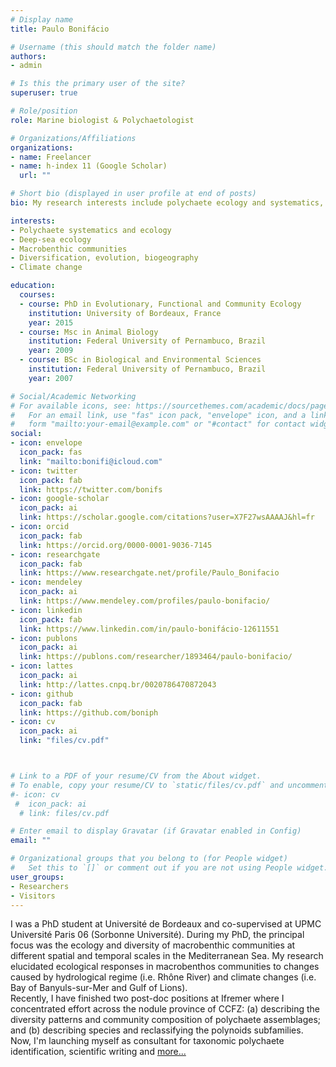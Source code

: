 ```yaml
---
# Display name
title: Paulo Bonifácio

# Username (this should match the folder name)
authors:
- admin

# Is this the primary user of the site?
superuser: true

# Role/position
role: Marine biologist & Polychaetologist

# Organizations/Affiliations
organizations:
- name: Freelancer
- name: h-index 11 (Google Scholar)
  url: ""

# Short bio (displayed in user profile at end of posts)
bio: My research interests include polychaete ecology and systematics, and shallow and deep sea macrobenthic communities.

interests:
- Polychaete systematics and ecology
- Deep-sea ecology
- Macrobenthic communities
- Diversification, evolution, biogeography
- Climate change 

education:
  courses:
  - course: PhD in Evolutionary, Functional and Community Ecology
    institution: University of Bordeaux, France
    year: 2015
  - course: Msc in Animal Biology
    institution: Federal University of Pernambuco, Brazil
    year: 2009
  - course: BSc in Biological and Environmental Sciences
    institution: Federal University of Pernambuco, Brazil
    year: 2007

# Social/Academic Networking
# For available icons, see: https://sourcethemes.com/academic/docs/page-builder/#icons
#   For an email link, use "fas" icon pack, "envelope" icon, and a link in the
#   form "mailto:your-email@example.com" or "#contact" for contact widget.
social:
- icon: envelope
  icon_pack: fas
  link: "mailto:bonifi@icloud.com"
- icon: twitter
  icon_pack: fab
  link: https://twitter.com/bonifs
- icon: google-scholar
  icon_pack: ai
  link: https://scholar.google.com/citations?user=X7F27wsAAAAJ&hl=fr
- icon: orcid
  icon_pack: fab
  link: https://orcid.org/0000-0001-9036-7145
- icon: researchgate
  icon_pack: fab
  link: https://www.researchgate.net/profile/Paulo_Bonifacio
- icon: mendeley
  icon_pack: ai
  link: https://www.mendeley.com/profiles/paulo-bonifacio/
- icon: linkedin
  icon_pack: fab
  link: https://www.linkedin.com/in/paulo-bonifácio-12611551
- icon: publons
  icon_pack: ai
  link: https://publons.com/researcher/1893464/paulo-bonifacio/
- icon: lattes
  icon_pack: ai
  link: http://lattes.cnpq.br/0020786470872043
- icon: github
  icon_pack: fab
  link: https://github.com/boniph
- icon: cv
  icon_pack: ai
  link: "files/cv.pdf"



# Link to a PDF of your resume/CV from the About widget.
# To enable, copy your resume/CV to `static/files/cv.pdf` and uncomment the lines below.
#- icon: cv
 #  icon_pack: ai
  # link: files/cv.pdf

# Enter email to display Gravatar (if Gravatar enabled in Config)
email: ""

# Organizational groups that you belong to (for People widget)
#   Set this to `[]` or comment out if you are not using People widget.
user_groups:
- Researchers
- Visitors
---
```


I was a PhD student at Université de Bordeaux and co-supervised at UPMC Université Paris 06 (Sorbonne Université). During my PhD, the principal focus was the ecology and diversity of macrobenthic communities at different spatial and temporal scales in the Mediterranean Sea. My research elucidated ecological responses in macrobenthos communities to changes caused by hydrological regime (i.e. Rhône River) and climate changes (i.e. Bay of Banyuls-sur-Mer and Gulf of Lions).<br> Recently, I have finished two post-doc positions at Ifremer where I concentrated effort across the nodule province of CCFZ: (a) describing the diversity patterns and community composition of polychaete assemblages; and (b) describing species and reclassifying the polynoids subfamilies.<br> Now, I'm launching myself as consultant for taxonomic polychaete identification, scientific writing and [more...](#expertise)
